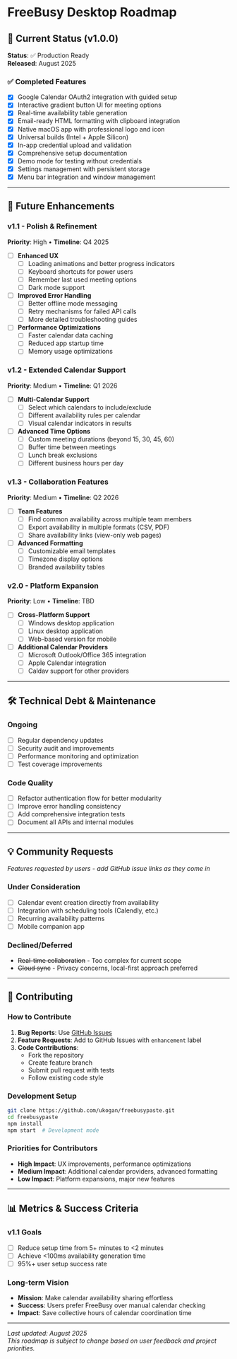 # FreeBusy Desktop Roadmap

## 🎯 Current Status (v1.0.0)
**Status**: ✅ Production Ready  
**Released**: August 2025

### ✅ Completed Features
- [x] Google Calendar OAuth2 integration with guided setup
- [x] Interactive gradient button UI for meeting options
- [x] Real-time availability table generation
- [x] Email-ready HTML formatting with clipboard integration
- [x] Native macOS app with professional logo and icon
- [x] Universal builds (Intel + Apple Silicon)
- [x] In-app credential upload and validation
- [x] Comprehensive setup documentation
- [x] Demo mode for testing without credentials
- [x] Settings management with persistent storage
- [x] Menu bar integration and window management

---

## 🚀 Future Enhancements

### v1.1 - Polish & Refinement
**Priority**: High • **Timeline**: Q4 2025

- [ ] **Enhanced UX**
  - [ ] Loading animations and better progress indicators
  - [ ] Keyboard shortcuts for power users
  - [ ] Remember last used meeting options
  - [ ] Dark mode support

- [ ] **Improved Error Handling**
  - [ ] Better offline mode messaging
  - [ ] Retry mechanisms for failed API calls
  - [ ] More detailed troubleshooting guides

- [ ] **Performance Optimizations**
  - [ ] Faster calendar data caching
  - [ ] Reduced app startup time
  - [ ] Memory usage optimizations

### v1.2 - Extended Calendar Support
**Priority**: Medium • **Timeline**: Q1 2026

- [ ] **Multi-Calendar Support**
  - [ ] Select which calendars to include/exclude
  - [ ] Different availability rules per calendar
  - [ ] Visual calendar indicators in results

- [ ] **Advanced Time Options**
  - [ ] Custom meeting durations (beyond 15, 30, 45, 60)
  - [ ] Buffer time between meetings
  - [ ] Lunch break exclusions
  - [ ] Different business hours per day

### v1.3 - Collaboration Features
**Priority**: Medium • **Timeline**: Q2 2026

- [ ] **Team Features**
  - [ ] Find common availability across multiple team members
  - [ ] Export availability in multiple formats (CSV, PDF)
  - [ ] Share availability links (view-only web pages)

- [ ] **Advanced Formatting**
  - [ ] Customizable email templates
  - [ ] Timezone display options
  - [ ] Branded availability tables

### v2.0 - Platform Expansion
**Priority**: Low • **Timeline**: TBD

- [ ] **Cross-Platform Support**
  - [ ] Windows desktop application
  - [ ] Linux desktop application
  - [ ] Web-based version for mobile

- [ ] **Additional Calendar Providers**
  - [ ] Microsoft Outlook/Office 365 integration
  - [ ] Apple Calendar integration
  - [ ] Caldav support for other providers

---

## 🛠️ Technical Debt & Maintenance

### Ongoing
- [ ] Regular dependency updates
- [ ] Security audit and improvements
- [ ] Performance monitoring and optimization
- [ ] Test coverage improvements

### Code Quality
- [ ] Refactor authentication flow for better modularity
- [ ] Improve error handling consistency
- [ ] Add comprehensive integration tests
- [ ] Document all APIs and internal modules

---

## 💡 Community Requests

*Features requested by users - add GitHub issue links as they come in*

### Under Consideration
- [ ] Calendar event creation directly from availability
- [ ] Integration with scheduling tools (Calendly, etc.)
- [ ] Recurring availability patterns
- [ ] Mobile companion app

### Declined/Deferred
- ~~Real-time collaboration~~ - Too complex for current scope
- ~~Cloud sync~~ - Privacy concerns, local-first approach preferred

---

## 🤝 Contributing

### How to Contribute
1. **Bug Reports**: Use [GitHub Issues](https://github.com/ukogan/freebusypaste/issues)
2. **Feature Requests**: Add to GitHub Issues with `enhancement` label
3. **Code Contributions**: 
   - Fork the repository
   - Create feature branch
   - Submit pull request with tests
   - Follow existing code style

### Development Setup
```bash
git clone https://github.com/ukogan/freebusypaste.git
cd freebusypaste
npm install
npm start  # Development mode
```

### Priorities for Contributors
- **High Impact**: UX improvements, performance optimizations
- **Medium Impact**: Additional calendar providers, advanced formatting
- **Low Impact**: Platform expansions, major new features

---

## 📊 Metrics & Success Criteria

### v1.1 Goals
- [ ] Reduce setup time from 5+ minutes to <2 minutes
- [ ] Achieve <100ms availability generation time
- [ ] 95%+ user setup success rate

### Long-term Vision
- **Mission**: Make calendar availability sharing effortless
- **Success**: Users prefer FreeBusy over manual calendar checking
- **Impact**: Save collective hours of calendar coordination time

---

*Last updated: August 2025*  
*This roadmap is subject to change based on user feedback and project priorities.*